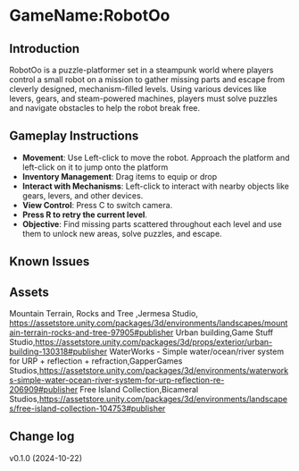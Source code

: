 # GameName:RobotOo
## Introduction
RobotOo is a puzzle-platformer set in a steampunk world where players control a small robot on a mission to gather missing parts and escape from cleverly designed, mechanism-filled levels. Using various devices like levers, gears, and steam-powered machines, players must solve puzzles and navigate obstacles to help the robot break free.
## Gameplay Instructions
- **Movement**: Use Left-click to move the robot. Approach the platform and left-click on it to jump onto the platform
- **Inventory Management**: Drag items to equip or drop
- **Interact with Mechanisms**: Left-click to interact with nearby objects like gears, levers, and other devices.
- **View Control**: Press C to switch camera.
- **Press R to retry the current level**.
- **Objective**: Find missing parts scattered throughout each level and use them to unlock new areas, solve puzzles, and escape.
## Known Issues

## Assets
Mountain Terrain, Rocks and Tree ,Jermesa Studio, https://assetstore.unity.com/packages/3d/environments/landscapes/mountain-terrain-rocks-and-tree-97905#publisher
Urban building,Game Stuff Studio,https://assetstore.unity.com/packages/3d/props/exterior/urban-building-130318#publisher
WaterWorks - Simple water/ocean/river system for URP + reflection + refraction,GapperGames Studios,https://assetstore.unity.com/packages/3d/environments/waterworks-simple-water-ocean-river-system-for-urp-reflection-re-206909#publisher
Free Island Collection,Bicameral Studios,https://assetstore.unity.com/packages/3d/environments/landscapes/free-island-collection-104753#publisher
## Change log
v0.1.0 (2024-10-22)

